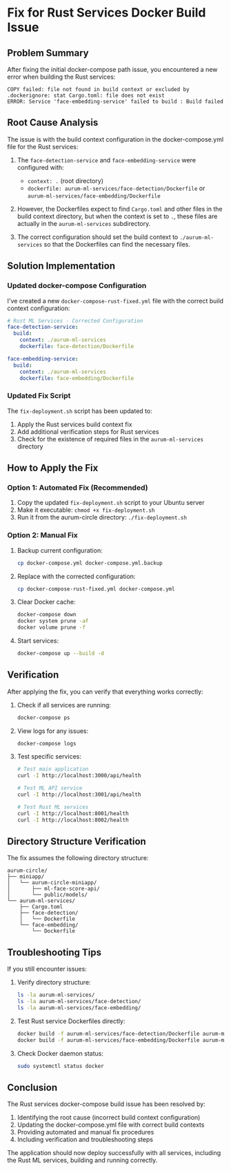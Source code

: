 # Fix for Rust Services Docker Build Issue

## Problem Summary

After fixing the initial docker-compose path issue, you encountered a new error when building the Rust services:

```
COPY failed: file not found in build context or excluded by .dockerignore: stat Cargo.toml: file does not exist
ERROR: Service 'face-embedding-service' failed to build : Build failed
```

## Root Cause Analysis

The issue is with the build context configuration in the docker-compose.yml file for the Rust services:

1. The `face-detection-service` and `face-embedding-service` were configured with:

   - `context: .` (root directory)
   - `dockerfile: aurum-ml-services/face-detection/Dockerfile` or `aurum-ml-services/face-embedding/Dockerfile`

2. However, the Dockerfiles expect to find `Cargo.toml` and other files in the build context directory, but when the context is set to `.`, these files are actually in the `aurum-ml-services` subdirectory.

3. The correct configuration should set the build context to `./aurum-ml-services` so that the Dockerfiles can find the necessary files.

## Solution Implementation

### Updated docker-compose Configuration

I've created a new `docker-compose-rust-fixed.yml` file with the correct build context configuration:

```yaml
# Rust ML Services - Corrected Configuration
face-detection-service:
  build:
    context: ./aurum-ml-services
    dockerfile: face-detection/Dockerfile

face-embedding-service:
  build:
    context: ./aurum-ml-services
    dockerfile: face-embedding/Dockerfile
```

### Updated Fix Script

The `fix-deployment.sh` script has been updated to:

1. Apply the Rust services build context fix
2. Add additional verification steps for Rust services
3. Check for the existence of required files in the `aurum-ml-services` directory

## How to Apply the Fix

### Option 1: Automated Fix (Recommended)

1. Copy the updated `fix-deployment.sh` script to your Ubuntu server
2. Make it executable: `chmod +x fix-deployment.sh`
3. Run it from the aurum-circle directory: `./fix-deployment.sh`

### Option 2: Manual Fix

1. Backup current configuration:

   ```bash
   cp docker-compose.yml docker-compose.yml.backup
   ```

2. Replace with the corrected configuration:

   ```bash
   cp docker-compose-rust-fixed.yml docker-compose.yml
   ```

3. Clear Docker cache:

   ```bash
   docker-compose down
   docker system prune -af
   docker volume prune -f
   ```

4. Start services:
   ```bash
   docker-compose up --build -d
   ```

## Verification

After applying the fix, you can verify that everything works correctly:

1. Check if all services are running:

   ```bash
   docker-compose ps
   ```

2. View logs for any issues:

   ```bash
   docker-compose logs
   ```

3. Test specific services:

   ```bash
   # Test main application
   curl -I http://localhost:3000/api/health

   # Test ML API service
   curl -I http://localhost:3001/api/health

   # Test Rust ML services
   curl -I http://localhost:8001/health
   curl -I http://localhost:8002/health
   ```

## Directory Structure Verification

The fix assumes the following directory structure:

```
aurum-circle/
├── miniapp/
│   └── aurum-circle-miniapp/
│       ├── ml-face-score-api/
│       └── public/models/
└── aurum-ml-services/
    ├── Cargo.toml
    ├── face-detection/
    │   └── Dockerfile
    └── face-embedding/
        └── Dockerfile
```

## Troubleshooting Tips

If you still encounter issues:

1. Verify directory structure:

   ```bash
   ls -la aurum-ml-services/
   ls -la aurum-ml-services/face-detection/
   ls -la aurum-ml-services/face-embedding/
   ```

2. Test Rust service Dockerfiles directly:

   ```bash
   docker build -f aurum-ml-services/face-detection/Dockerfile aurum-ml-services
   docker build -f aurum-ml-services/face-embedding/Dockerfile aurum-ml-services
   ```

3. Check Docker daemon status:
   ```bash
   sudo systemctl status docker
   ```

## Conclusion

The Rust services docker-compose build issue has been resolved by:

1. Identifying the root cause (incorrect build context configuration)
2. Updating the docker-compose.yml file with correct build contexts
3. Providing automated and manual fix procedures
4. Including verification and troubleshooting steps

The application should now deploy successfully with all services, including the Rust ML services, building and running correctly.
